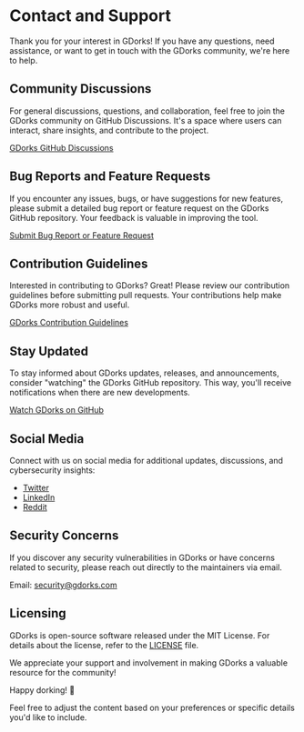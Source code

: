 
# Contact and Support

Thank you for your interest in GDorks! If you have any questions, need assistance, or want to get in touch with the GDorks community, we're here to help.

## Community Discussions

For general discussions, questions, and collaboration, feel free to join the GDorks community on GitHub Discussions. It's a space where users can interact, share insights, and contribute to the project.

[GDorks GitHub Discussions](https://github.com/ishanoshada/GDorks/discussions)

## Bug Reports and Feature Requests

If you encounter any issues, bugs, or have suggestions for new features, please submit a detailed bug report or feature request on the GDorks GitHub repository. Your feedback is valuable in improving the tool.

[Submit Bug Report or Feature Request](https://github.com/ishanoshada/GDorks/issues)

## Contribution Guidelines

Interested in contributing to GDorks? Great! Please review our contribution guidelines before submitting pull requests. Your contributions help make GDorks more robust and useful.

[GDorks Contribution Guidelines](https://github.com/ishanoshada/GDorks/blob/main/CONTRIBUTING.md)

## Stay Updated

To stay informed about GDorks updates, releases, and announcements, consider "watching" the GDorks GitHub repository. This way, you'll receive notifications when there are new developments.

[Watch GDorks on GitHub](https://github.com/ishanoshada/GDorks)

## Social Media

Connect with us on social media for additional updates, discussions, and cybersecurity insights:

- [Twitter](https://twitter.com/GDorksOfficial)
- [LinkedIn](https://www.linkedin.com/company/gdorks)
- [Reddit](https://www.reddit.com/r/GDorks)

## Security Concerns

If you discover any security vulnerabilities in GDorks or have concerns related to security, please reach out directly to the maintainers via email.

Email: security@gdorks.com

## Licensing

GDorks is open-source software released under the MIT License. For details about the license, refer to the [LICENSE](https://github.com/ishanoshada/GDorks/blob/main/LICENSE) file.

We appreciate your support and involvement in making GDorks a valuable resource for the community!

Happy dorking! 🌟

Feel free to adjust the content based on your preferences or specific details you'd like to include.
